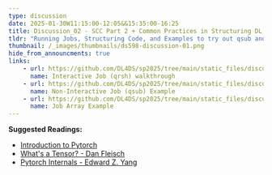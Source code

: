 ```yaml
---
type: discussion
date: 2025-01-30W11:15:00-12:05&&15:35:00-16:25
title: Discussion_02 - SCC Part 2 + Common Practices in Structuring DL Code + Examples to try out qsub and qrsh
tldr: "Running Jobs, Structuring Code, and Examples to try out qsub and qrsh. High-level overview of different components of a deep learning project. Will go more in-depth in future discussions."
thumbnail: /_images/thumbnails/ds598-discussion-01.png
hide_from_announcments: true
links: 
    - url: https://github.com/DL4DS/sp2025/tree/main/static_files/discussion_slides/01/
      name: Interactive Job (qrsh) walkthrough
    - url: https://github.com/DL4DS/sp2025/tree/main/static_files/discussion_slides/01/
      name: Non-Interactive Job (qsub) Example
    - url: https://github.com/DL4DS/sp2025/tree/main/static_files/discussion_slides/01/sample_code/
      name: Job Array Example 
--- 
```

**Suggested Readings:**
- [Introduction to Pytorch](https://pytorch.org/tutorials/beginner/introyt/tensors_deeper_tutorial.html)
- [What's a Tensor? - Dan Fleisch](https://youtu.be/f5liqUk0ZTw?si=2qSu9qCLHn4qXZi1)
- [Pytorch Internals - Edward Z. Yang ](http://blog.ezyang.com/2019/05/pytorch-internals/)
